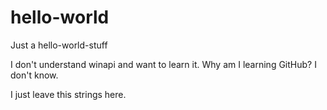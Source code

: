 # hello-world
Just a hello-world-stuff

I don't understand winapi and want to learn it. Why am I learning GitHub? I don't know.

I just leave this strings here.
